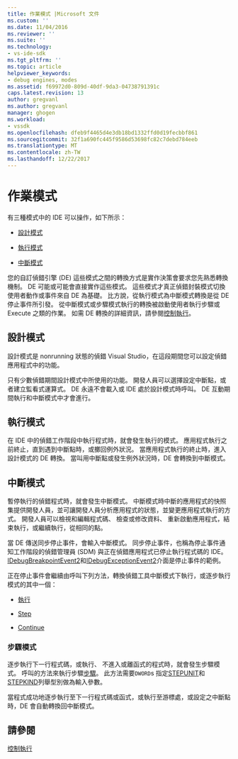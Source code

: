 ```yaml
---
title: 作業模式 |Microsoft 文件
ms.custom: ''
ms.date: 11/04/2016
ms.reviewer: ''
ms.suite: ''
ms.technology:
- vs-ide-sdk
ms.tgt_pltfrm: ''
ms.topic: article
helpviewer_keywords:
- debug engines, modes
ms.assetid: f69972d0-809d-40df-9da3-04738791391c
caps.latest.revision: 13
author: gregvanl
ms.author: gregvanl
manager: ghogen
ms.workload:
- vssdk
ms.openlocfilehash: dfeb9f4465d4e3db18bd1332ffd0d19fecbbf861
ms.sourcegitcommit: 32f1a690fc445f9586d53698fc82c7debd784eeb
ms.translationtype: MT
ms.contentlocale: zh-TW
ms.lasthandoff: 12/22/2017
---
```

# <a name="operational-modes"></a>作業模式
有三種模式中的 IDE 可以操作，如下所示：  
  
-   [設計模式](#vsconoperationalmodesanchor1)  
  
-   [執行模式](#vsconoperationalmodesanchor2)  
  
-   [中斷模式](#vsconoperationalmodesanchor3)  
  
 您的自訂偵錯引擎 (DE) 這些模式之間的轉換方式是實作決策會要求您先熟悉轉換機制。 DE 可能或可能會直接實作這些模式。 這些模式才真正偵錯封裝模式切換使用者動作或事件來自 DE 為基礎。 比方說，從執行模式為中斷模式轉換是從 DE 停止事件所引發。 從中斷模式或步驟模式執行的轉換被啟動使用者執行步驟或 Execute 之類的作業。 如需 DE 轉換的詳細資訊，請參閱[控制執行](../../extensibility/debugger/control-of-execution.md)。  
  
##  <a name="vsconoperationalmodesanchor1"></a>設計模式  
 設計模式是 nonrunning 狀態的偵錯 Visual Studio，在這段期間您可以設定偵錯應用程式中的功能。  
  
 只有少數偵錯期間設計模式中所使用的功能。 開發人員可以選擇設定中斷點，或者建立監看式運算式。 DE 永遠不會載入或 IDE 處於設計模式時呼叫。 DE 互動期間執行和中斷模式中才會進行。  
  
##  <a name="vsconoperationalmodesanchor2"></a>執行模式  
 在 IDE 中的偵錯工作階段中執行程式時，就會發生執行的模式。 應用程式執行之前終止，直到遇到中斷點時，或擲回例外狀況。 當應用程式執行的終止時，進入設計模式的 DE 轉換。 當叫用中斷點或發生例外狀況時，DE 會轉換到中斷模式。  
  
##  <a name="vsconoperationalmodesanchor3"></a>中斷模式  
 暫停執行的偵錯程式時，就會發生中斷模式。 中斷模式時中斷的應用程式的快照集提供開發人員，並可讓開發人員分析應用程式的狀態，並變更應用程式執行的方式。 開發人員可以檢視和編輯程式碼、 檢查或修改資料、 重新啟動應用程式，結束執行，或繼續執行，從相同的點。  
  
 當 DE 傳送同步停止事件，會輸入中斷模式。 同步停止事件，也稱為停止事件通知工作階段的偵錯管理員 (SDM) 與正在偵錯應用程式已停止執行程式碼的 IDE。 [IDebugBreakpointEvent2](../../extensibility/debugger/reference/idebugbreakpointevent2.md)和[IDebugExceptionEvent2](../../extensibility/debugger/reference/idebugexceptionevent2.md)介面是停止事件的範例。  
  
 正在停止事件會繼續由呼叫下列方法，轉換偵錯工具中斷模式下執行，或逐步執行模式的其中一個：  
  
-   [執行](../../extensibility/debugger/reference/idebugprocess3-execute.md)  
  
-   [Step](../../extensibility/debugger/reference/idebugprocess3-step.md)  
  
-   [Continue](../../extensibility/debugger/reference/idebugprocess3-continue.md)  
  
###  <a name="vsconoperationalmodesanchor4"></a>步驟模式  
 逐步執行下一行程式碼，或執行、 不進入或離函式的程式時，就會發生步驟模式。 呼叫的方法來執行步驟[步驟](../../extensibility/debugger/reference/idebugprocess3-step.md)。 此方法需要`DWORD`s 指定[STEPUNIT](../../extensibility/debugger/reference/stepunit.md)和[STEPKIND](../../extensibility/debugger/reference/stepkind.md)列舉型別做為輸入參數。  
  
 當程式成功地逐步執行至下一行程式碼或函式，或執行至游標處，或設定之中斷點時，DE 會自動轉換回中斷模式。  
  
## <a name="see-also"></a>請參閱  
 [控制執行](../../extensibility/debugger/control-of-execution.md)